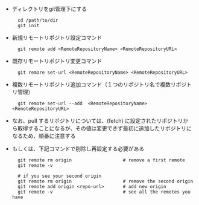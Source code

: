 - ディレクトリをgit管理下にする

		cd /path/to/dir
		git init

- 新規リモートリポジトリ設定コマンド

		git remote add <RemoteRepositoryName> <RemoteRepositoryURL>

- 既存リモートリポジトリ変更コマンド

		git remore set-url <RemoteRepositoryName> <RemoteRepositoryURL>

- 複数リモートリポジトリ追加コマンド（１つのリポジトリ名で複数リポジトリ管理）

		git remote set-url --add  <RemoteRepositoryName> <RemoteRepositoryURL>

- なお、pull するリポジトリについては、(fetch) に設定されたリポジトリから取得することになるが、その値は変更できず最初に追加したリポジトリになるため、順番に注意する
- もしくは、下記コマンドで削除し再設定する必要がある

		git remote rm origin                   # remove a first remote
		git remote -v

		# if you see your second origin
		git remote rm origin                   # remove the second origin
		git remote add origin <repo-url>       # add new origin
		git remote -v                          # see all the remotes you have  
